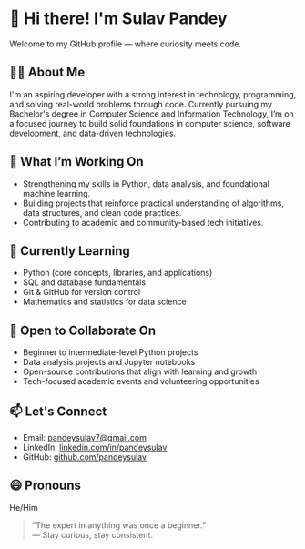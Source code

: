 # 👋 Hi there! I'm Sulav Pandey

Welcome to my GitHub profile — where curiosity meets code.

## 👨‍💻 About Me
I'm an aspiring developer with a strong interest in technology, programming, and solving real-world problems through code. Currently pursuing my Bachelor's degree in Computer Science and Information Technology, I’m on a focused journey to build solid foundations in computer science, software development, and data-driven technologies.

## 🚀 What I’m Working On
- Strengthening my skills in Python, data analysis, and foundational machine learning.
- Building projects that reinforce practical understanding of algorithms, data structures, and clean code practices.
- Contributing to academic and community-based tech initiatives.

## 🌱 Currently Learning
- Python (core concepts, libraries, and applications)
- SQL and database fundamentals
- Git & GitHub for version control
- Mathematics and statistics for data science

## 🤝 Open to Collaborate On
- Beginner to intermediate-level Python projects
- Data analysis projects and Jupyter notebooks
- Open-source contributions that align with learning and growth
- Tech-focused academic events and volunteering opportunities

## 📫 Let's Connect
- Email: [pandeysulav7@gmail.com](mailto:pandeysulav7@gmail.com)
- LinkedIn: [linkedin.com/in/pandeysulav](https://www.linkedin.com/in/pandeysulav)
- GitHub: [github.com/pandeysulav](https://github.com/pandeysulav)

## 😄 Pronouns
He/Him

> “The expert in anything was once a beginner.”  
> — Stay curious, stay consistent.


